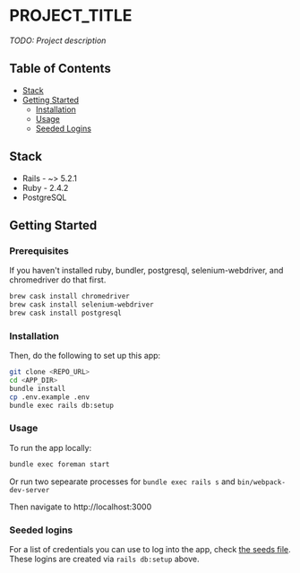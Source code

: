 # PROJECT_TITLE

*TODO: Project description*

## Table of Contents

- [Stack](#stack)
- [Getting Started](#getting-started)
  - [Installation](#installation)
  - [Usage](#usage)
  - [Seeded Logins](#seeded-logins)

## Stack

- Rails - ~> 5.2.1
- Ruby - 2.4.2
- PostgreSQL

## Getting Started

### Prerequisites

If you haven't installed ruby, bundler, postgresql, selenium-webdriver, and chromedriver do that first.

```sh
brew cask install chromedriver
brew cask install selenium-webdriver
brew cask install postgresql
```

### Installation
Then, do the following to set up this app:

```sh
git clone <REPO_URL>
cd <APP_DIR>
bundle install
cp .env.example .env
bundle exec rails db:setup
```

### Usage

To run the app locally:
```sh
bundle exec foreman start
```
Or run two sepearate processes for `bundle exec rails s` and `bin/webpack-dev-server`

Then navigate to http://localhost:3000

### Seeded logins

For a list of credentials you can use to log into the app, check [the seeds file](db/seeds.rb).
These logins are created via `rails db:setup` above.
